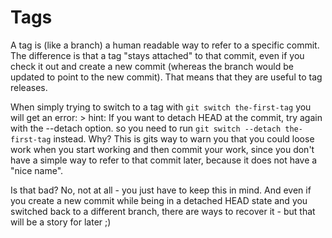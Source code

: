 # Tags

A tag is (like a branch) a human readable way to refer to a specific commit. The difference is that a tag "stays attached" to that commit, even if you check it out and create a new commit (whereas the branch would be updated to point to the new commit). That means that they are useful to tag releases.

When simply trying to switch to a tag with `git switch the-first-tag` you will get an error:
    > hint: If you want to detach HEAD at the commit, try again with the --detach option.
so you need to run `git switch --detach the-first-tag` instead. Why? This is gits way to warn you that you could loose work when you start working and then commit your work, since you don't have a simple way to refer to that commit later, because it does not have a "nice name".

Is that bad? No, not at all - you just have to keep this in mind. And even if you create a new commit while being in a detached HEAD state and you switched back to a different branch, there are ways to recover it - but that will be a story for later ;)
